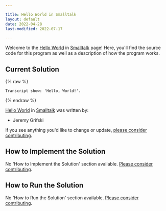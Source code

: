 ```yaml
---

title: Hello World in Smalltalk
layout: default
date: 2022-04-28
last-modified: 2022-07-17

---
```


Welcome to the [Hello World](https://sampleprograms.io/projects/hello-world) in [Smalltalk](https://sampleprograms.io/languages/smalltalk) page! Here, you'll find the source code for this program as well as a description of how the program works.

## Current Solution

{% raw %}

```smalltalk
Transcript show: 'Hello, World!'.
```

{% endraw %}

[Hello World](https://sampleprograms.io/projects/hello-world) in [Smalltalk](https://sampleprograms.io/languages/smalltalk) was written by:

- Jeremy Grifski

If you see anything you'd like to change or update, [please consider contributing](https://github.com/TheRenegadeCoder/sample-programs).

## How to Implement the Solution

No 'How to Implement the Solution' section available. [Please consider contributing](https://github.com/TheRenegadeCoder/sample-programs-website).

## How to Run the Solution

No 'How to Run the Solution' section available. [Please consider contributing](https://github.com/TheRenegadeCoder/sample-programs-website).